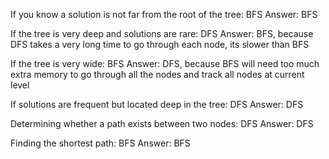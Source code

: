 If you know a solution is not far from the root of the tree: BFS
Answer: BFS

If the tree is very deep and solutions are rare: DFS
Answer: BFS, because DFS takes a very long time to go through each node, its slower than BFS

If the tree is very wide: BFS
Answer: DFS, because BFS will need too much extra memory to go through all the nodes and track all nodes at current level

If solutions are frequent but located deep in the tree: DFS
Answer: DFS

Determining whether a path exists between two nodes: DFS
Answer: DFS

Finding the shortest path: BFS
Answer: BFS